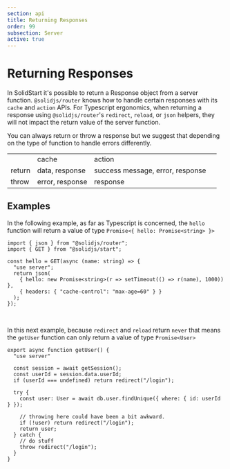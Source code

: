 ```yaml
---
section: api
title: Returning Responses
order: 99
subsection: Server
active: true
---
```


# Returning Responses

In SolidStart it's possible to return a Response object from a server function. `@solidjs/router` knows how to handle certain responses with its `cache` and `action` APIs. For Typescript ergonomics, when returning a response using `@solidjs/router`'s `redirect`, `reload`, or `json` helpers, they will not impact the return value of the server function.

You can always return or throw a response but we suggest that depending on the type of function to handle errors differently.

<table>
  <th><td>cache</td><td>action</td><th>
  <tr><td>return</td><td>data, response</td><td>success message, error, response</td></tr>
  <tr><td>throw</td><td>error, response</td><td>response</td></tr>
</table>

## Examples

In the following example, as far as Typescript is concerned, the `hello` function will return a value of type `Promise<{ hello: Promise<string> }>`

```tsx twoslash
import { json } from "@solidjs/router";
import { GET } from "@solidjs/start";

const hello = GET(async (name: string) => {
  "use server";
  return json(
    { hello: new Promise<string>(r => setTimeout(() => r(name), 1000)) },
    { headers: { "cache-control": "max-age=60" } }
  );
});
```
<br />

In this next example, because `redirect` and `reload` return `never` that means the `getUser` function can only return a value of type `Promise<User>`

```tsx { 4, 10, 14}
export async function getUser() {
  "use server"

  const session = await getSession();
  const userId = session.data.userId;
  if (userId === undefined) return redirect("/login");

  try {
    const user: User = await db.user.findUnique({ where: { id: userId } });

    // throwing here could have been a bit awkward.
    if (!user) return redirect("/login");
    return user;
  } catch {
    // do stuff
    throw redirect("/login");
  }
}
```